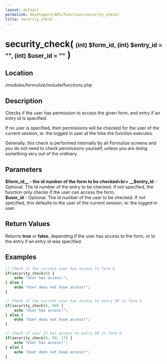 ```yaml
---
layout: default
permalink: developers/API/functions/security_check/
title: security_check
---
```


# security_check( <span style='font-size: 14pt;'>(int) $form_id, (int) $entry_id = "", (int) $user_id = ""</span> )

## Location

/modules/formulize/include/functions.php

## Description

Checks if the user has permission to access the given form, and entry if an entry id is specified.

If no user is specified, then permissions will be checked for the user of the current session, ie: the logged in user at the time the function executes.

Generally, this check is performed internally by all Formulize screens and you do not need to check permissions yourself, unless you are doing something very out of the ordinary.

## Parameters

__$form_id__ - the id number of the form to be checked<br>
__$entry_id__ - Optional. The id number of the entry to be checked. If not specified, the function only checks if the user can access the form.<br>
__$user_id__ - Optional. The id number of the user to be checked. If not specified, this defaults to the user of the current session, ie: the logged in user.

## Return Values

Returns __true__ or __false__, depending if the user has access to the form, or to the entry if an entry id was specified.

## Examples

~~~php
// Check if the current user has access to form 6
if(security_check(6) {
    echo "User has access!";
} else {
    echo "User does not have access!";
}
~~~

~~~php
// Check if the current user has access to entry 99 in form 6
if(security_check(6, 99) {
    echo "User has access!";
} else {
    echo "User does not have access!";
}
~~~

~~~php
// Check if user 17 has access to entry 99 in form 6
if(security_check(6, 99, 17) {
    echo "User has access!";
} else {
    echo "User does not have access!";
}
~~~
